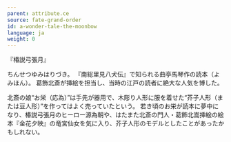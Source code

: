 ```yaml
---
parent: attribute.ce
source: fate-grand-order
id: a-wonder-tale-the-moonbow
language: ja
weight: 0
---
```


『椿説弓張月』

ちんせつゆみはりづき。
『南総里見八犬伝』で知られる曲亭馬琴作の読本（よみほん）。
葛飾北斎が挿絵を担当し、当時の江戸の読者に絶大な人気を博した。

北斎の娘“お栄（応為）”は手先が器用で、木彫り人形に服を着せた“芥子人形（または豆人形）”を作ってはよく売っていたという。
若き頃のお栄が読本に夢中になり、椿説弓張月のヒーロー源為朝や、はたまた北斎の門人・葛飾北嵩挿絵の絵本『金花夕映』の竜宮仙女を気に入り、芥子人形のモデルとしたことがあったかもしれない。
